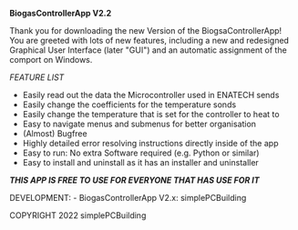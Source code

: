 		
				
**BiogasControllerApp V2.2**
				
		
		
Thank you for downloading the new Version of the BiogsaControllerApp! You are greeted with 
lots of new features, including a new and redesigned Graphical User Interface (later "GUI")
and an automatic assignment of the comport on Windows. 
	
	
*FEATURE LIST*
- Easily read out the data the Microcontroller used in ENATECH sends
- Easily change the coefficients for the temperature sonds
- Easily change the temperature that is set for the controller to heat to
- Easy to navigate menus and submenus for better organisation
- (Almost) Bugfree
- Highly detailed error resolving instructions directly inside of the app
- Easy to run: No extra Software required (e.g. Python or similar)
- Easy to install and uninstall as it has an installer and uninstaller
	

		
		

***THIS APP IS FREE TO USE FOR EVERYONE THAT HAS USE FOR IT***
			


DEVELOPMENT:
	- BiogasControllerApp V2.x: simplePCBuilding
	

	
 COPYRIGHT 2022 simplePCBuilding


	
		

